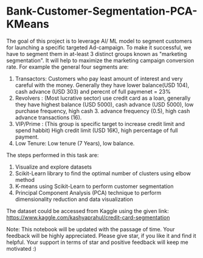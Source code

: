 # Bank-Customer-Segmentation-PCA-KMeans
The goal of this project is to leverage AI/ ML model to segment customers for launching a specific targeted Ad-campaign. To make it successful, we have to segment them in at-least 3 distinct groups known as "marketing segmentation". It will help to maximize the marketing campaign conversion rate. For example the general four segments are:

1. Transactors: Customers who pay least amount of interest and very careful with the money. Generally they have lower balance(USD 104), cash advance (USD 303) and perecnt of full paymenet = 23%
2. Revolvers : (Most lucrative sector) use credit card as a loan, generally they have highest balance (USD 5000), cash advance (USD 5000), low purchase frequency, high cash 3. advance frequency (0.5), high cash advance transactions (16).
3. VIP/Prime : (This group is specific target to increase credit limit and spend habbit) High credit limit (USD 16K), high percentage of full payment.
4. Low Tenure: Low tenure (7 Years), low balance.

The steps performed in this task are:

1. Visualize and explore datasets
2. Scikit-Learn library to find the optimal number of clusters using elbow method
3. K-means using Scikit-Learn to perform customer segmentation
4. Principal Component Analysis (PCA) technique to perform dimensionality reduction and data visualization

The dataset could be accessed from Kaggle using the given link:
https://www.kaggle.com/kashyaprahul/credit-card-segmentation

Note: This notebook will be updated with the passage of time. Your feedback will be highly appreciated. Please give star, if you like it and find it helpful. Your support in terms of star and positive feedback will keep me motivated :)
